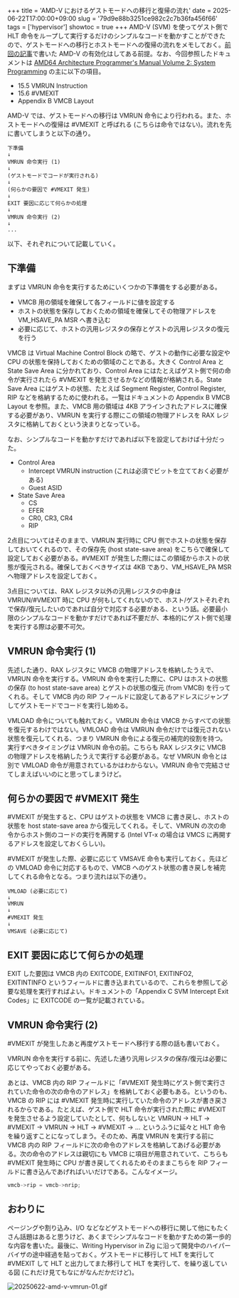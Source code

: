 +++
title = 'AMD-V におけるゲストモードへの移行と復帰の流れ'
date = 2025-06-22T17:00:00+09:00
slug = '79d9e88b3251ce982c2c7b36fa456f66'
tags = ['hypervisor']
showtoc = true
+++
AMD-V (SVM) を使ってゲスト側で HLT 命令をループして実行するだけのシンプルなコードを動かすことができたので、ゲストモードへの移行とホストモードへの復帰の流れをメモしておく。[前回の記事](https://gingk1212.github.io/posts/45c588fea2ee6a5c30400e29e0b695e9/)で書いた AMD-V の有効化はしてある前提。なお、今回参照したドキュメントは <a href="https://docs.amd.com/v/u/en-US/24593_3.43" target="_blank">AMD64 Architecture Programmer's Manual Volume 2: System Programming</a> の主に以下の項目。

- 15.5 VMRUN Instruction
- 15.6 #VMEXIT
- Appendix B VMCB Layout

AMD-V では、ゲストモードへの移行は VMRUN 命令により行われる。また、ホストモードへの復帰は #VMEXIT と呼ばれる (こちらは命令ではない)。流れを先に書いてしまうと以下の通り。

```
下準備
↓
VMRUN 命令実行 (1)
↓
(ゲストモードでコードが実行される)
↓
(何らかの要因で #VMEXIT 発生)
↓
EXIT 要因に応じて何らかの処理
↓
VMRUN 命令実行 (2)
↓
...
```

以下、それぞれについて記載していく。

## 下準備

まずは VMRUN 命令を実行するためにいくつかの下準備をする必要がある。

- VMCB 用の領域を確保して各フィールドに値を設定する
- ホストの状態を保存しておくための領域を確保してその物理アドレスを VM_HSAVE_PA MSR へ書き込む
- 必要に応じて、ホストの汎用レジスタの保存とゲストの汎用レジスタの復元を行う

VMCB は Virtual Machine Control Block の略で、ゲストの動作に必要な設定や CPU の状態を保持しておくための領域のことである。大きく Control Area と State Save Area に分かれており、Control Area にはたとえばゲスト側で何の命令が実行されたら #VMEXIT を発生させるかなどの情報が格納される。State Save Area にはゲストの状態、たとえば Segment Register, Control Register, RIP などを格納するために使われる。一覧はドキュメントの Appendix B VMCB Layout を参照。また、VMCB 用の領域は 4KB アラインされたアドレスに確保する必要があり、VMRUN を実行する際にこの領域の物理アドレスを RAX レジスタに格納しておくという決まりとなっている。

なお、シンプルなコードを動かすだけであれば以下を設定しておけば十分だった。

- Control Area
    - Intercept VMRUN instruction (これは必須でビットを立てておく必要がある)
    - Guest ASID
- State Save Area
    - CS
    - EFER
    - CR0, CR3, CR4
    - RIP

2点目についてはそのままで、VMRUN 実行時に CPU 側でホストの状態を保存しておいてくれるので、その保存先 (host state-save area) をこちらで確保して設定しておく必要がある。#VMEXIT が発生した際にはこの領域からホストの状態が復元される。確保しておくべきサイズは 4KB であり、VM_HSAVE_PA MSR へ物理アドレスを設定しておく。

3点目については、RAX レジスタ以外の汎用レジスタの中身は VMRUN/#VMEXIT 時に CPU が何もしてくれないので、ホスト/ゲストそれぞれで保存/復元したいのであれば自分で対応する必要がある、という話。必要最小限のシンプルなコードを動かすだけであれば不要だが、本格的にゲスト側で処理を実行する際は必要不可欠。

## VMRUN 命令実行 (1)

先述した通り、RAX レジスタに VMCB の物理アドレスを格納したうえで、VMRUN 命令を実行する。VMRUN 命令を実行した際に、CPU はホストの状態の保存 (to host state-save area) とゲストの状態の復元 (from VMCB) を行ってくれる。そして VMCB 内の RIP フィールドに設定してあるアドレスにジャンプしてゲストモードでコードを実行し始める。

VMLOAD 命令についても触れておく。VMRUN 命令は VMCB からすべての状態を復元するわけではない。VMLOAD 命令は VMRUN 命令だけでは復元されない状態を復元してくれる、つまり VMRUN 命令による復元の補完的役割を持つ。実行すべきタイミングは VMRUN 命令の前。こちらも RAX レジスタに VMCB の物理アドレスを格納したうえで実行する必要がある。なぜ VMRUN 命令とは別で VMLOAD 命令が用意されているかはわからない。VMRUN 命令で完結させてしまえばいいのにと思ってしまうけど。

## 何らかの要因で #VMEXIT 発生

#VMEXIT が発生すると、CPU はゲストの状態を VMCB に書き戻し、ホストの状態を host state-save area から復元してくれる。そして、VMRUN の次の命令からホスト側のコードの実行を再開する (Intel VT-x の場合は VMCS に再開するアドレスを設定しておくらしい)。

#VMEXIT が発生した際、必要に応じて VMSAVE 命令も実行しておく。先ほどの VMLOAD 命令に対応するもので、VMCB へのゲスト状態の書き戻しを補完してくれる命令となる。つまり流れは以下の通り。

```
VMLOAD (必要に応じて)
↓
VMRUN
↓
#VMEXIT 発生
↓
VMSAVE (必要に応じて)
```

## EXIT 要因に応じて何らかの処理

EXIT した要因は VMCB 内の EXITCODE, EXITINFO1, EXITINFO2, EXITINTINFO というフィールドに書き込まれているので、これらを参照して必要な処理を実行すればよい。ドキュメントの「Appendix C SVM Intercept Exit Codes」に EXITCODE の一覧が記載されている。

## VMRUN 命令実行 (2)

#VMEXIT が発生したあと再度ゲストモードへ移行する際の話も書いておく。

VMRUN 命令を実行する前に、先述した通り汎用レジスタの保存/復元は必要に応じてやっておく必要がある。

あとは、VMCB 内の RIP フィールドに「#VMEXIT 発生時にゲスト側で実行されていた命令の次の命令のアドレス」を格納しておく必要もある。というのも、VMCB の RIP には #VMEXIT 発生時に実行していた命令のアドレスが書き戻されるからである。たとえば、ゲスト側で HLT 命令が実行された際に #VMEXIT を発生させるよう設定していたとして、何もしないと VMRUN → HLT → #VMEXIT → VMRUN → HLT → #VMEXIT → ... というふうに延々と HLT 命令を繰り返すことになってしまう。そのため、再度 VMRUN を実行する前に VMCB 内の RIP フィールドに次の命令のアドレスを格納してあげる必要がある。次の命令のアドレスは親切にも VMCB に項目が用意されていて、こちらも #VMEXIT 発生時に CPU が書き戻してくれるためそのままこちらを RIP フィールドに書き込んであげればいいだけである。こんなイメージ。

```c
vmcb->rip = vmcb->nrip;
```

## おわりに

ページングや割り込み、I/O などなどゲストモードへの移行に関して他にもたくさん話題はあると思うけど、あくまでシンプルなコードを動かすための第一歩的な内容を書いた。最後に、Writing Hypervisor in Zig に沿って開発中のハイパーバイザの途中経過を貼っておく。ゲストモードに移行して HLT を実行して #VMEXIT して HLT と出力してまた移行して HLT を実行して、を繰り返している図 (これだけ見てもなにがなんだかだけど)。

![20250622-amd-v-vmrun-01.gif](../image/20250622-amd-v-vmrun-01.gif)
